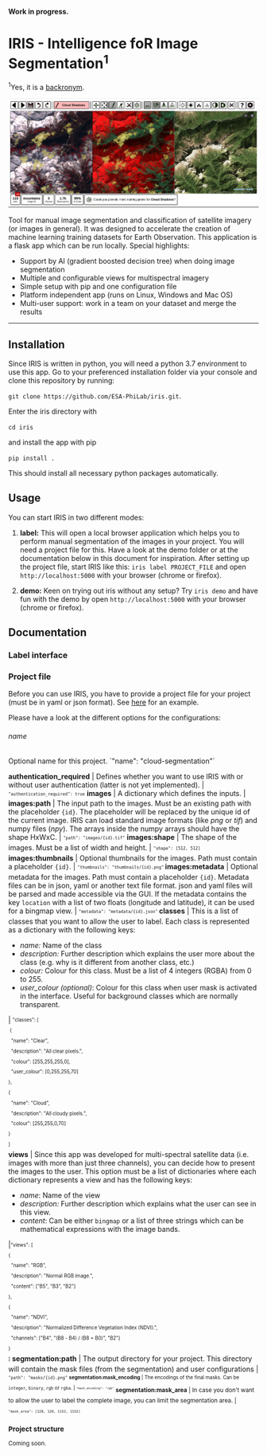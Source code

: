 **Work in progress.**

# IRIS - Intelligence foR Image Segmentation<sup>1</sup>
<sup>1</sup>Yes, it is a <a href="https://en.wikipedia.org/wiki/Backronym">backronym</a>.

<img src="preview/segmentation.png" />

Tool for manual image segmentation and classification of satellite imagery (or images in general). It was designed to accelerate the creation of machine learning training datasets for Earth Observation. This application is a flask app which can be run locally. Special highlights:
* Support by AI (gradient boosted decision tree) when doing image segmentation
* Multiple and configurable views for multispectral imagery
* Simple setup with pip and one configuration file
* Platform independent app (runs on Linux, Windows and Mac OS)
* Multi-user support: work in a team on your dataset and merge the results

<hr />

## Installation
Since IRIS is written in python, you will need a python 3.7 environment to use this app.
Go to your preferenced installation folder via your console and clone this repository by running:

`git clone https://github.com/ESA-PhiLab/iris.git`.

Enter the iris directory with

`cd iris`

and install the app with pip

`pip install .`

This should install all necessary python packages automatically.

## Usage

You can start IRIS in two different modes:
1) **label:** This will open a local browser application which helps you to perform manual segmentation of the images in your project. You will need a project file for this. Have a look at the demo folder or at the documentation below in this document for inspiration. After setting up the project file, start IRIS like this: `iris label PROJECT_FILE` and open `http://localhost:5000` with your browser (chrome or firefox).

2) **demo:** Keen on trying out iris without any setup? Try `iris demo` and have fun with the demo by open `http://localhost:5000` with your browser (chrome or firefox).

## Documentation

### Label interface

### Project file
Before you can use IRIS, you have to provide a project file for your project (must be in yaml or json format). See [here](demo/cloud-segmentation.json) for an example.

Please have a look at the different options for the configurations:


<h6>name</h6> 
Optional name for this project.
`"name": "cloud-segmentation"`

**authentication_required** | Defines whether you want to use IRIS with or without user authentication (latter is not yet implemented). | <sub><sup>`"authentication_required": true`</sub></sup>
**images** | A dictionary which defines the inputs. |
**images:path** | The input path to the images. Must be an existing path with the placeholder `{id}`. The placeholder will be replaced by the unique id of the current image. IRIS can load standard image formats (like *png* or *tif*) and numpy files (*npy*). The arrays inside the numpy arrays should have the shape HxWxC. | <sub><sup>`"path": "images/{id}.tif"`</sub></sup>
**images:shape** | The shape of the images. Must be a list of width and height. | <sub><sup>`"shape": [512, 512]`</sub></sup>
**images:thumbnails** | Optional thumbnails for the images. Path must contain a placeholder `{id}`. | <sub><sup>`"thumbnails": "thumbnails/{id}.png"` </sub></sup>
**images:metadata** | Optional metadata for the images. Path must contain a placeholder `{id}`. Metadata files can be in json, yaml or another text file format. json and yaml files will be parsed and made accessible via the GUI. If the metadata contains the key `location` with a list of two floats (longitude and latitude), it can be used for a bingmap view. | <sub><sup>`"metadata": "metadata/{id}.json"` </sub></sup>
**classes** | This is a list of classes that you want to allow the user to label. Each class is represented as a dictionary with the following keys:<ul><li>*name:* Name of the class</li><li>*description:* Further description which explains the user more about the class (e.g. why is it different from another class, etc.)</li><li>*colour:* Colour for this class. Must be a list of 4 integers (RGBA) from 0 to 255.</li><li>*user_colour (optional)*: Colour for this class when user mask is activated in the interface. Useful for background classes which are normally transparent.</li></ul> | <sub><sup>"classes": [<br>&nbsp;{<br>&nbsp;&nbsp;"name": "Clear",<br>&nbsp;&nbsp;"description": "All clear pixels.",<br>&nbsp;&nbsp;"colour": [255,255,255,0],<br>&nbsp;&nbsp;"user_colour": [0,255,255,70]<br>},<br>{<br>&nbsp;&nbsp;"name": "Cloud",<br>&nbsp;&nbsp;"description": "All cloudy pixels.",<br>&nbsp;&nbsp;"colour": [255,255,0,70]<br>}<br>]<br></sub></sup>
**views** | Since this app was developed for multi-spectral satellite data (i.e. images with more than just three channels), you can decide how to present the images to the user. This option must be a list of dictionaries where each dictionary represents a view and has the following keys:<ul><li>*name*: Name of the view</li><li>*description:* Further description which explains what the user can see in this view.</li><li>*content*: Can be either `bingmap` or a list of three strings which can be mathematical expressions with the image bands.</li></ul>|<sub><sup>"views": [<br>{<br>&nbsp;&nbsp;"name": "RGB",<br>&nbsp;&nbsp;"description": "Normal RGB image.",<br>&nbsp;&nbsp;"content": ["B5", "B3", "B2"]<br>},<br>{<br>&nbsp;&nbsp;"name": "NDVI",<br>&nbsp;&nbsp;"description": "Normalized Difference Vegetation Index (NDVI).",<br>&nbsp;&nbsp;"channels": ["B4", "(B8 - B4) / (B8 + B0)", "B2"]<br>}<br>]</sub></sup>
**segmentation:path** | The output directory for your project. This directory will contain the mask files (from the segmentation) and user configurations | <sub><sup>`"path": "masks/{id}.png"`
**segmentation:mask_encoding** | The encodings of the final masks. Can be `integer`, `binary`, `rgb` or `rgba`. | <sub><sup>`"mask_encoding": "rgb"`</sub></sup>
**segmentation:mask_area** | In case you don't want to allow the user to label the complete image, you can limit the segmentation area. | <sub><sup>`"mask_area": [128, 128, 1152, 1152]`</sub></sup>

### Project structure


Coming soon.
